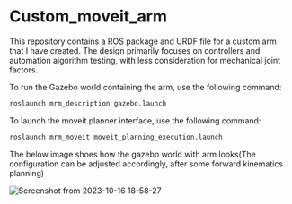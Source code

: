 # Custom_moveit_arm

This repository contains a ROS package and URDF file for a custom arm that I have created. The design primarily focuses on controllers and automation algorithm testing, with less consideration for mechanical joint factors.

To run the Gazebo world containing the arm, use the following command:

```bash
roslaunch mrm_description gazebo.launch
```
To launch the moveit planner interface, use the following command:

```bash
roslaunch mrm_moveit moveit_planning_execution.launch
```

The below image shoes how the gazebo world with arm looks(The configuration can be adjusted accordingly, after some forward kinematics planning)

![Screenshot from 2023-10-16 18-58-27](https://github.com/KeerthivasanIITMadras/Custom_moveit_arm/assets/94305617/899e495f-fa43-4e16-97df-43689e1fe24d)
